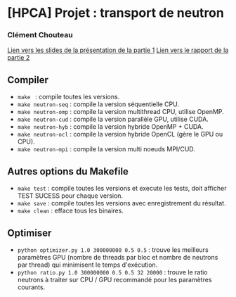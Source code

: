 # [HPCA] Projet : transport de neutron
### Clément Chouteau

[Lien vers les slides de la présentation de la partie 1](https://www.overleaf.com/read/ctsmpdsfxnjx)
[Lien vers le rapport de la partie 2](https://www.overleaf.com/read/zfzmqbhfyzxq)

## Compiler

- `make ` : compile toutes les versions.
- `make neutron-seq` : compile la version séquentielle CPU.
- `make neutron-omp` : compile la version multithread CPU, utilise OpenMP.
- `make neutron-cud` : compile la version parallèle GPU, utilise CUDA.
- `make neutron-hyb` : compile la version hybride OpenMP + CUDA.
- `make neutron-ocl` : compile la version hybride OpenCL (gère le GPU ou CPU).
- `make neutron-mpi` : compile la version multi noeuds MPI/CUD.

## Autres options du Makefile

- `make test` : compile toutes les versions et execute les tests, doit afficher TEST SUCESS pour chaque version.
- `make save` : compile toutes les versions avec enregistrement du résultat.
- `make clean` : efface tous les binaires.

## Optimiser

- `python optimizer.py 1.0 300000000 0.5 0.5` : trouve les meilleurs paramètres GPU (nombre de threads par bloc et nombre de neutrons par thread) qui minimisent le temps d'exécution.
- `python ratio.py 1.0 300000000 0.5 0.5 32 20000` : trouve le ratio neutrons à traiter sur CPU / GPU recommandé pour les paramètres courants.
